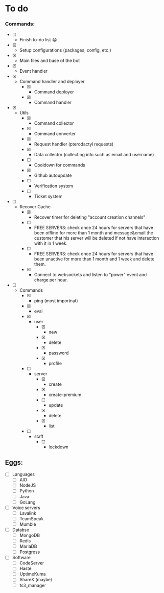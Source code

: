 # To do
### Commands:
- [ ] - Finish to-do list 😂
- [x] - Setup configurations (packages, config, etc.)
- [x] - Main files and base of the bot
- [x] - Event handler
- [x] - Command handler and deployer
    - [x] - Command deployer
    - [x] - Command handler
- [x] - Utils
    - [x] - Command collector
    - [x] - Command converter
    - [x] - Request handler (pterodactyl requests)
    - [x] - Data collector (collecting info such as email and username)
    - [ ] - Cooldown for commands
    - [x] - Github autoupdate
    - [ ] - Verification system
    - [ ] - Ticket system
- [ ] - Recover Cache
    - [x] - Recover timer for deleting "account creation channels"
    - [ ] - FREE SERVERS: check once 24 hours for servers that have been offline for more than 1 month and message&email the customer that his server will be deleted if not have interaction with it in 1 week.
    - [ ] - FREE SERVERS: check once 24 hours for servers that have been unactive for more than 1 month and 1 week and delete them.
    - [x] - Connect to websockets and listen to "power" event and charge per hour.
- [ ] - Commands
    - [x] - ping (most importnat)
    - [x] - eval
    - [x] - user
        - [x] - new
        - [x] - delete
        - [x] - password
        - [x] - profile
    - [ ] - server
        - [x] - create
        - [x] - create-premium
        - [ ] - update
        - [x] - delete
        - [x] - list
    - [ ] - staff 
        - [ ] - lockdown

## Eggs:
- [ ] Languages
    - [ ] AIO
    - [ ] NodeJS
    - [ ] Python
    - [ ] Java
    - [ ] GoLang
- [ ] Voice servers
    - [ ] Lavalink
    - [ ] TeamSpeak 
    - [ ] Mumble
- [ ] Databse
    - [ ] MongoDB
    - [ ] Redis
    - [ ] MariaDB
    - [ ] Postgress
- [ ] Software
    - [ ] CodeServer
    - [ ] Haste
    - [ ] UptimeKuma
    - [ ] ShareX (maybe)
    - [ ] ts3_manager